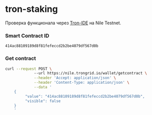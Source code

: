 # tron-staking

Проверка функционала через [Tron-IDE](http://www.tronide.io/) на Nile Testnet.

### Smart Contract ID
```
414ac88109189d8f81fefeccd2b2be4079df567d0b
```

### Get contract
```sh
curl --request POST \ 
             --url https://nile.trongrid.io/wallet/getcontract \
             --header 'Accept: application/json' \
             --header 'Content-Type: application/json' \
             --data '
    {
         "value": "414ac88109189d8f81fefeccd2b2be4079df567d0b",
         "visible": false
    }
    '
```
